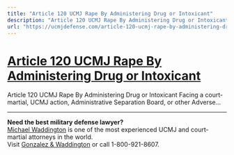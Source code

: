 ```yaml
---
title: "Article 120 UCMJ Rape By Administering Drug or Intoxicant"
description: "Article 120 UCMJ Rape By Administering Drug or Intoxicant Facing a court-martial, UCMJ action, Administrative Separation Board, or other Adverse..."
url: "https://ucmjdefense.com/article-120-ucmj-rape-by-administering-drug-intoxicant-other-similar-substance.html"
---
```


# [Article 120 UCMJ Rape By Administering Drug or Intoxicant](https://ucmjdefense.com/article-120-ucmj-rape-by-administering-drug-intoxicant-other-similar-substance.html)

Article 120 UCMJ Rape By Administering Drug or Intoxicant Facing a court-martial, UCMJ action, Administrative Separation Board, or other Adverse...

---

**Need the best military defense lawyer?**  
[Michael Waddington](https://ucmjdefense.com/attorneys/michael-stewart-waddington-partner.html) is one of the most experienced UCMJ and court-martial attorneys in the world.  
Visit [Gonzalez & Waddington](https://ucmjdefense.com) or call 1-800-921-8607.
